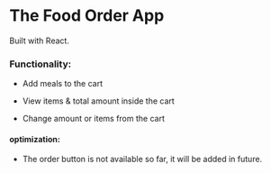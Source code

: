 # The Food Order App

Built with React.

### Functionality:

- Add meals to the cart

- View items & total amount inside the cart

- Change amount or items from the cart

#### optimization:

- The order button is not available so far, it will be added in future.
